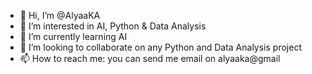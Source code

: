 - 👋 Hi, I’m @AlyaaKA
- 👀 I’m interested in AI, Python & Data Analysis
- 🌱 I’m currently learning AI
- 💞️ I’m looking to collaborate on any Python and Data Analysis project 
- 📫 How to reach me: you can send me email on alyaaka@gmail 

<!---
AlyaaKA/AlyaaKA is a ✨ special ✨ repository because its `README.md` (this file) appears on your GitHub profile.
You can click the Preview link to take a look at your changes.
--->
